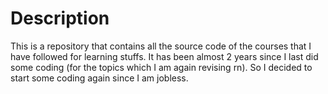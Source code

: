 # Description

This is a repository that contains all the source code of the courses that I have followed for learning stuffs. It has been almost 2 years since I last did some coding (for the topics which I am again revising rn). So I decided to start some coding again since I am jobless.
